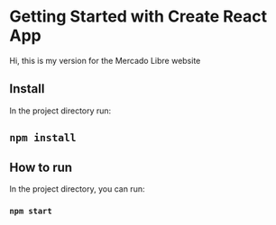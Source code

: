 # Getting Started with Create React App

Hi, this is my version for the Mercado Libre website

## Install

In the project directory run:

## `npm install`

## How to run

In the project directory, you can run:

### `npm start`
